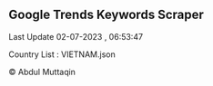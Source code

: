 

## Google Trends Keywords Scraper 
 
Last Update 02-07-2023 , 06:53:47

Country List :
VIETNAM.json



© Abdul Muttaqin 

